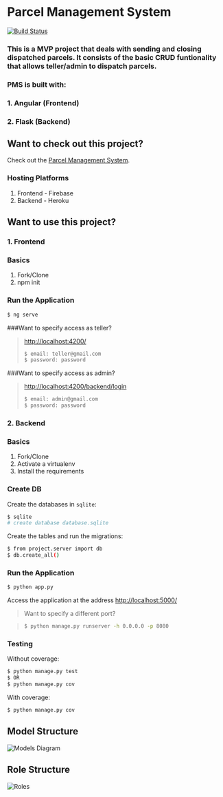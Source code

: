 # Parcel Management System
[![Build Status](https://app.travis-ci.com/blvck-code/parcel-management-system-backend.svg?branch=master)](https://app.travis-ci.com/blvck-code/parcel-management-system-backend)
### This is a MVP project that deals with sending and closing dispatched parcels. It consists of the basic CRUD funtionality that allows teller/admin to dispatch parcels. 

### PMS is built with:
### 1. Angular (Frontend)
### 2. Flask (Backend)
## Want to check out this project?

Check out the [Parcel Management System](https://realpython.com/blog/python/token-based-authentication-with-flask/).

### Hosting Platforms
1. Frontend - Firebase
2. Backend - Heroku

## Want to use this project?

### 1. Frontend
### Basics

1. Fork/Clone
1. npm init

### Run the Application

```sh
$ ng serve
```

###Want to specify access as teller?

> [http://localhost:4200/](http://localhost:4200/)
> ```sh
> $ email: teller@gmail.com
> $ password: password
> ```

###Want to specify access as admin?

> [http://localhost:4200/backend/login](http://localhost:4200/backend/login)
> ```sh
> $ email: admin@gmail.com
> $ password: password
> ```
### 2. Backend
### Basics

1. Fork/Clone
1. Activate a virtualenv
1. Install the requirements

### Create DB

Create the databases in `sqlite`:

```sh
$ sqlite
# create database database.sqlite
```

Create the tables and run the migrations:

```sh
$ from project.server import db
$ db.create_all()
```

### Run the Application

```sh
$ python app.py
```

Access the application at the address [http://localhost:5000/](http://localhost:5000/)

> Want to specify a different port?

> ```sh
> $ python manage.py runserver -h 0.0.0.0 -p 8080
> ```

### Testing

Without coverage:

```sh
$ python manage.py test
$ OR
$ python manage.py cov
```

With coverage:

```sh
$ python manage.py cov
```
## Model Structure
![Models Diagram](https://user-images.githubusercontent.com/53207394/125304487-4fb60480-e336-11eb-8d44-7d91d500173b.jpg)

## Role Structure
![Roles](https://user-images.githubusercontent.com/53207394/125304589-652b2e80-e336-11eb-85ea-12d773aa5bd9.jpg)
